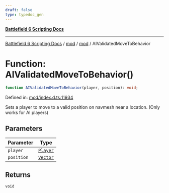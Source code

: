 ```yaml
---
draft: false
type: typedoc_gen
---
```


[**Battlefield 6 Scripting Docs**](../../../_index.md)

***

[Battlefield 6 Scripting Docs](../../../_index.md) / [mod](../../_index.md) / [mod](../_index.md) / AIValidatedMoveToBehavior

# Function: AIValidatedMoveToBehavior()

```ts
function AIValidatedMoveToBehavior(player, position): void;
```

Defined in: [mod/index.d.ts:11934](https://github.com/battlefield-portal-community/portal-docs/blob/6d87e21c5922a3efb03c634dbe98e5fe6e797672/generators/santiago/mod/index.d.ts#L11934)

Sets a player to move to a valid position on navmesh near a location. (Only works for AI players)

## Parameters

| Parameter | Type |
| ------ | ------ |
| `player` | [`Player`](../Player/_index.md) |
| `position` | [`Vector`](../Vector/_index.md) |

## Returns

`void`
